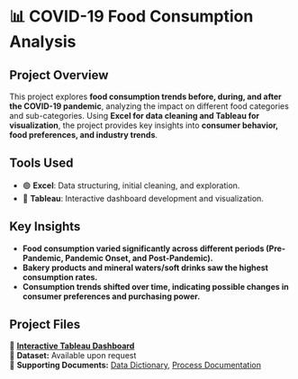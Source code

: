 # 📊 COVID-19 Food Consumption Analysis

## **Project Overview**
This project explores **food consumption trends before, during, and after the COVID-19 pandemic**, analyzing the impact on different food categories and sub-categories. Using **Excel for data cleaning and Tableau for visualization**, the project provides key insights into **consumer behavior, food preferences, and industry trends**.

## **Tools Used**
- 🟢 **Excel**: Data structuring, initial cleaning, and exploration.
- 🔵 **Tableau**: Interactive dashboard development and visualization.

## **Key Insights**
- **Food consumption varied significantly across different periods (Pre-Pandemic, Pandemic Onset, and Post-Pandemic).**
- **Bakery products and mineral waters/soft drinks saw the highest consumption rates.**
- **Consumption trends shifted over time, indicating possible changes in consumer preferences and purchasing power.**

## **Project Files**
🔗 **[Interactive Tableau Dashboard]([https://public.tableau.com/views/YOUR_DASHBOARD_NAM](https://public.tableau.com/app/profile/kokou.tettegah/viz/MyTableauProject_17217760826880/Dashboard1?publish=yes)E)**  
📂 **Dataset:** Available upon request  
📖 **Supporting Documents:** [Data Dictionary](#), [Process Documentation](#)  


